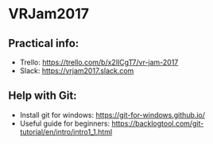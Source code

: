 # VRJam2017

## Practical info:

* Trello: https://trello.com/b/x2lICgT7/vr-jam-2017  
* Slack: https://vrjam2017.slack.com  

## Help with Git:

* Install git for windows: https://git-for-windows.github.io/  
* Useful guide for beginners: https://backlogtool.com/git-tutorial/en/intro/intro1_1.html  

